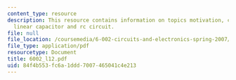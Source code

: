 ```yaml
---
content_type: resource
description: This resource contains information on topics motivation, capacitor, ideal
  linear capacitor and rc circuit.
file: null
file_location: /coursemedia/6-002-circuits-and-electronics-spring-2007/84f4b553fc6a1ddd7007465041c4e213_6002_l12.pdf
file_type: application/pdf
resourcetype: Document
title: 6002_l12.pdf
uid: 84f4b553-fc6a-1ddd-7007-465041c4e213
---
```

